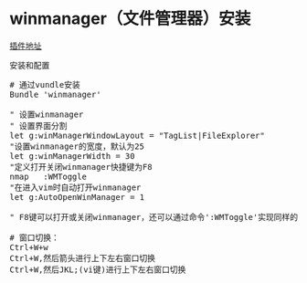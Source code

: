 winmanager（文件管理器）安装
=============================

[插件地址](http://www.vim.org/scripts/script.php?script_id=95)

安装和配置

<pre>
# 通过vundle安装
Bundle 'winmanager'

" 设置winmanager
" 设置界面分割
let g:winManagerWindowLayout = "TagList|FileExplorer"
"设置winmanager的宽度，默认为25
let g:winManagerWidth = 30
"定义打开关闭winmanager快捷键为F8
nmap <silent> <F8> :WMToggle<cr>
"在进入vim时自动打开winmanager
let g:AutoOpenWinManager = 1

" F8键可以打开或关闭winmanager，还可以通过命令':WMToggle'实现同样的功能

# 窗口切换：
Ctrl+W+w
Ctrl+W,然后箭头进行上下左右窗口切换
Ctrl+W,然后JKL;(vi键)进行上下左右窗口切换
</pre>
